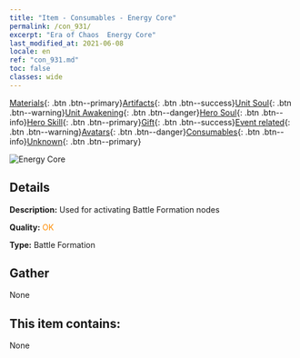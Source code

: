```yaml
---
title: "Item - Consumables - Energy Core"
permalink: /con_931/
excerpt: "Era of Chaos  Energy Core"
last_modified_at: 2021-06-08
locale: en
ref: "con_931.md"
toc: false
classes: wide
---
```

 [Materials](/Items/){: .btn .btn--primary}[Artifacts](/Items/Artifacts/){: .btn .btn--success}[Unit Soul](/Items/UnitSoul/){: .btn .btn--warning}[Unit Awakening](/Items/UnitAwakening/){: .btn .btn--danger}[Hero Soul](/Items/HeroSoul/){: .btn .btn--info}[Hero Skill](/Items/HeroSkill/){: .btn .btn--primary}[Gift](/Items/Gift/){: .btn .btn--success}[Event related](/Items/Events/){: .btn .btn--warning}[Avatars](/Items/Avatars/){: .btn .btn--danger}[Consumables](/Items/Consumables/){: .btn .btn--info}[Unknown](/Items/Unknown/){: .btn .btn--primary}

 ![Energy Core](/images/t/i_40019.png)

## Details
 **Description:** Used for activating Battle Formation nodes

 **Quality:** <span style="color: #FF8C00">OK</span>

 **Type:** Battle Formation

## Gather

  None

## This item contains:

  None

